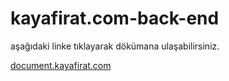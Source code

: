 # kayafirat.com-back-end

aşağıdaki linke tıklayarak dökümana ulaşabilirsiniz.


[document.kayafirat.com](https://document.kayafirat.com)
